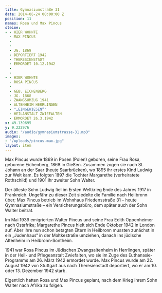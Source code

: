 ```yaml
---
title: Gymnasiumstraße 31
date: 2014-06-24 00:00:00 Z
position: 11
names: Rosa und Max Pincus
steine:
- - HIER WOHNTE
  - MAX PINCUS
  - 
  - 
  - JG. 1869
  - DEPORTIERT 1942
  - THERESIENSTADT
  - ERMORDET 10.12.1942
  - 
  - 
- - HIER WOHNTE
  - ROSA PINCUS
  - 
  - GEB. EICHENBERG
  - JG. 1868
  - ZWANGSUMZUG 1941
  - ALTENHEIM HERRLINGEN
  - "„EINGEWIESEN“"
  - HEILANSTALT ZWIEFALTEN
  - ERMORDET 26.3.1942
x: 49.139695
y: 9.222976
audio: "/audio/gymnasiumstrasse-31.mp3"
images:
- "/uploads/pincus-max.jpg"
layout: item
---
```


Max Pincus wurde 1869 in Posen (Polen) geboren, seine Frau Rosa, geborene Eichenberg, 1868 in Gießen. Zusammen zogen sie nach St. Johann an der Saar (heute Saarbrücken), wo 1895 ihr erstes Kind Ludwig zur Welt kam. Es folgten 1897 die Tochter Margarethe (verheiratete Rothschild) und 1901 ihr zweiter Sohn Walter.

Der älteste Sohn Ludwig fiel im Ersten Weltkrieg Ende des Jahres 1917 in Frankreich. Ungefähr zu dieser Zeit siedelte die Familie nach Heilbronn über; Max Pincus betrieb im Wohnhaus Friedensstraße 31 – heute Gymnasiumstraße – ein Versicherungsbüro, dem später auch der Sohn Walter beitrat.

Im Mai 1939 emigrierten Walter Pincus und seine Frau Edith Oppenheimer nach Ostafrika; Margarethe Pincus hielt sich Ende Oktober 1942 in London auf. Aber ihre nun schon betagten Eltern in Heilbronn mussten zunächst in ein „Judenhaus“ in der Moltkestraße umziehen, danach ins jüdische Altenheim in Heilbronn-Sontheim.

1941 war Rosa Pincus im Jüdischen Zwangsaltenheim in Herrlingen, später in der Heil- und Pflegeanstalt Zwiefalten, wo sie im Zuge des Euthanasie-Programms am 26. März 1942 ermordet wurde. Max Pincus wurde am 22. August 1942 von Stuttgart aus nach Theresienstadt deportiert, wo er am 10. oder 13. Dezember 1942 starb.

Eigentlich hatten Rosa und Max Pincus geplant, nach dem Krieg ihrem Sohn Walter nach Afrika zu folgen.